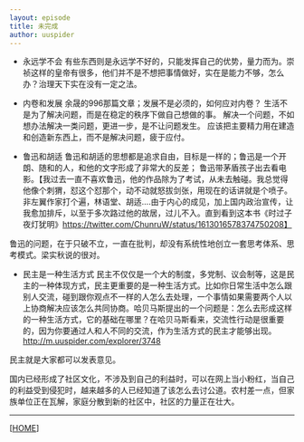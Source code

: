 ```yaml
---
layout: episode
title: 未完成
author: uuspider
---
```

- 永远学不会
有些东西则是永远学不好的，只能发挥自己的优势，量力而为。崇祯这样的皇帝有很多，他们并不是不想把事情做好，实在是能力不够，怎么办？治理天下实在没有一定之法。



- 内卷和发展
余晟的996那篇文章；发展不是必须的，如何应对内卷？
生活不是为了解决问题，而是在稳定的秩序下做自己想做的事。
解决一个问题，不如想办法解决一类问题，更进一步，是不让问题发生。
应该把主要精力用在建造和创造新东西上，而不是解决问题，疲于应付。

- 鲁迅和胡适
鲁迅和胡适的思想都是追求自由，目标是一样的；鲁迅是一个开朗、随和的人，和他的文字形成了非常大的反差；
鲁迅带茅盾孩子出去看电影。【我过去一直不喜欢鲁迅，他的作品除为了考试，从未去触碰。我总觉得他像个刺猬，怼这个怼那个，动不动就怒拔剑张，用现在的话讲就是个喷子。非左翼作家打个遍，林语堂、胡适….由于内心的成见，加上国内政治宣传，让我愈加排斥，以至于多次路过他的故居，过儿不入。直到看到这本书《时过子夜灯犹明》https://twitter.com/ChunruW/status/1613016578374750208】

鲁迅的问题，在于只破不立，一直在批判，却没有系统性地创立一套思考体系、思考模式。梁实秋说的很对。


- 民主是一种生活方式
民主不仅仅是一个大的制度，多党制、议会制等，这是民主的一种体现方式，民主更重要的是一种生活方式。比如你日常生活中怎么跟别人交流，碰到跟你观点不一样的人怎么去处理，一个事情如果需要两个人以上协商解决应该怎么共同协商。哈贝马斯提出的一个问题是：怎么去形成这样的一种生活方式，它的基础在哪里？在哈贝马斯看来，交流性行动是很重要的，因为你要通过人和人不同的交流，作为生活方式的民主才能够出现。
http://m.uuspider.com/explorer/3748

民主就是大家都可以发表意见。

国内已经形成了社区文化，不涉及到自己的利益时，可以在网上当小粉红，当自己的利益受到侵犯时，越来越多的人已经知道了该怎么去讨公道。农村差一点，但家族单位正在瓦解，家庭分散到新的社区中，社区的力量正在壮大。




***

[[HOME][episode]]

[episode]:http://about.uuspider.com/2019/06/02/episodeindex.html
[ref01]:https://www.zhihu.com/question/49688722/answer/1260631557
